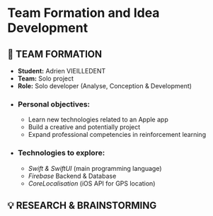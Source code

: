 # Team Formation and Idea Development

## 👷 **TEAM FORMATION**

- **Student:** Adrien VIEILLEDENT
- **Team:** Solo project
- **Role:** Solo developer (Analyse, Conception & Development)
- ### **Personal objectives:**
    - Learn new technologies related to an Apple app
    - Build a creative and potentially project
    - Expand professional competencies in reinforcement learning
- ### Technologies to explore:
    - *Swift & SwiftUI* (main programming language)
    - *Firebase* Backend & Database
    - *CoreLocalisation* (iOS API for GPS location)


## 💡 **RESEARCH & BRAINSTORMING**

